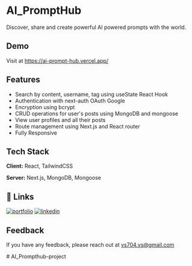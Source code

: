 
# AI_PromptHub

Discover, share and create powerful AI powered prompts with the world.


## Demo

Visit at https://ai-prompt-hub.vercel.app/


## Features

- Search by content, username, tag using useState React Hook
- Authentication with next-auth OAuth Google
- Encryption using bcrypt
- CRUD operations for user's posts using MongoDB and mongoose
- View user profiles and all their posts
- Route management using Next.js and React router
- Fully Responsive


## Tech Stack

**Client:** React, TailwindCSS

**Server:** Next.js, MongoDB, Mongoose


## 🔗 Links
[![portfolio](https://img.shields.io/badge/my_portfolio-000?style=for-the-badge&logo=ko-fi&logoColor=white)](https://katherineoelsner.com/)
[![linkedin](https://img.shields.io/badge/linkedin-0A66C2?style=for-the-badge&logo=linkedin&logoColor=white)](https://www.linkedin.com/)

## Feedback

If you have any feedback, please reach out at vs704.vs@gmail.com

#   A I _ P r o m p t h u b - p r o j e c t  
 